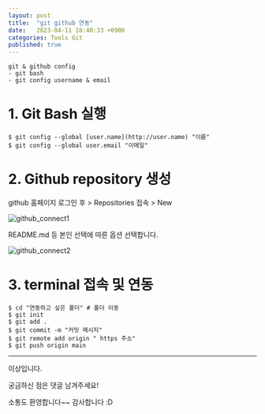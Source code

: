 ```yaml
---
layout: post
title:  "git github 연동"
date:   2023-04-11 18:40:33 +0900
categories: Tools Git
published: true
---
```

```
git & github config
- git bash
- git config username & email
```

# 1. Git Bash 실행

```
$ git config --global [user.name](http://user.name) "이름"
$ git config --global user.email "이메일"
```

# 2. Github repository 생성

github 홈페이지 로그인 후 > Repositories 접속 > New

![github_connect1](/assets/img/Tools/Git/2023-04-11-github_connect/github_connect1.png)

README.md 등 본인 선택에 따른 옵션 선택합니다.

![github_connect2](/assets/img/Tools/Git/2023-04-11-github_connect/github_connect2.png)

# 3. terminal 접속 및 연동

```
$ cd "연동하고 싶은 폴더" # 폴더 이동
$ git init
$ git add .
$ git commit -m "커밋 메시지"
$ git remote add origin " https 주소"
$ git push origin main
```

---

이상입니다.

궁금하신 점은 댓글 남겨주세요!

소통도 환영합니다~~ 감사합니다 :D